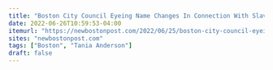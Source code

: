 ```yaml
---
title: "Boston City Council Eyeing Name Changes In Connection With Slavery"
date: 2022-06-26T10:59:53-04:00
itemurl: "https://newbostonpost.com/2022/06/25/boston-city-council-eyeing-name-changes-in-connection-with-slavery/"
sites: "newbostonpost.com"
tags: ["Boston", "Tania Anderson"]
draft: false
---
```


